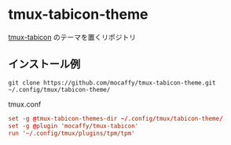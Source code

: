 # tmux-tabicon-theme
[tmux-tabicon](https://github.com/mocaffy/tmux-tabicon) のテーマを置くリポジトリ
## インストール例
```
git clone https://github.com/mocaffy/tmux-tabicon-theme.git ~/.config/tmux/tabicon-theme/
```

tmux.conf
```conf:tmux.conf
set -g @tmux-tabicon-themes-dir ~/.config/tmux/tabicon-theme/
set -g @plugin 'mocaffy/tmux-tabicon'
run '~/.config/tmux/plugins/tpm/tpm'
```

